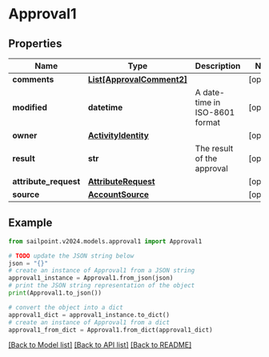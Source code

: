 # Approval1


## Properties

Name | Type | Description | Notes
------------ | ------------- | ------------- | -------------
**comments** | [**List[ApprovalComment2]**](ApprovalComment2.md) |  | [optional] 
**modified** | **datetime** | A date-time in ISO-8601 format | [optional] 
**owner** | [**ActivityIdentity**](ActivityIdentity.md) |  | [optional] 
**result** | **str** | The result of the approval | [optional] 
**attribute_request** | [**AttributeRequest**](AttributeRequest.md) |  | [optional] 
**source** | [**AccountSource**](AccountSource.md) |  | [optional] 

## Example

```python
from sailpoint.v2024.models.approval1 import Approval1

# TODO update the JSON string below
json = "{}"
# create an instance of Approval1 from a JSON string
approval1_instance = Approval1.from_json(json)
# print the JSON string representation of the object
print(Approval1.to_json())

# convert the object into a dict
approval1_dict = approval1_instance.to_dict()
# create an instance of Approval1 from a dict
approval1_from_dict = Approval1.from_dict(approval1_dict)
```
[[Back to Model list]](../README.md#documentation-for-models) [[Back to API list]](../README.md#documentation-for-api-endpoints) [[Back to README]](../README.md)


